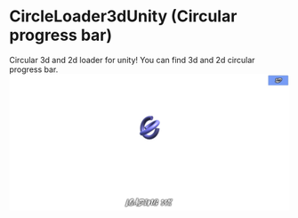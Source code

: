 # CircleLoader3dUnity (Circular progress bar)
Circular 3d and 2d loader for unity!
You can find 3d and 2d circular progress bar. 
![alt text](https://raw.githubusercontent.com/Alexartx/CircleLoader3dUnity/master/preview.jpg)
